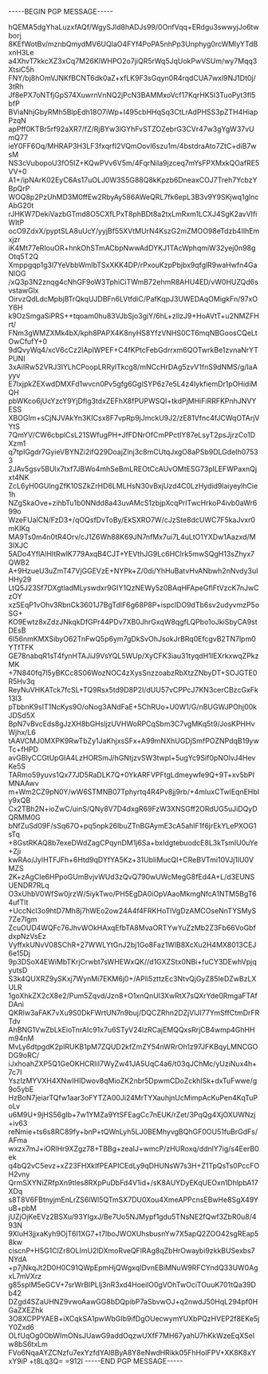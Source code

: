-----BEGIN PGP MESSAGE-----

hQEMA5dgYhaLuzxfAQf/WgySJld8hADJs99/0OnfVqq+ERdgu3swwyjJo6twborj
8KEfWotBv/mznbQmydMV6UQlaO4FYf4PoPA5nhPp3Unphyg0rcWMlyYTdBxnH3Le
a4XhvT7kkcXZ3xCq7M26KlWHPO2o7jiQR5rWq5JqUokPwVSUm/wy7Mqq3XtsiC5h
FNY/bj8hOmVJNKfBCNT6dk0aZ+xfLK9F3sGqyn0R4rqdCUA7wxl9NJ1Dt0j/3tRh
Jf8ePX7oNTfjGpS74XuwrnVnNQ2jPcN3BAMMxoVcf17KqrHK5l3TuoPyt3fl5bfP
BViaNhjGbyRMh5BlpEdh18O7iWp+I495cbHHqSq3CtLrAdPHSS3pZTH4HiapPzqN
apPff0KTBr5rf92aXR7/fZ/RjBYw3lGYhFvSTZOZebrG3CVr47w3gYgW37vUmQ77
ieY0FF6Oq/MHRAP3H3LF3fxqrfI2VQmOovl6szu1m/4bstdraAto7ZtC+diB7wsM
NS3cVubopoU3fO5IZ+KQwPVv6V5m/4FqrNiIa9jzceq7mYsFPXMxkQOafRE5VV+0
A1+/ipNArK02EyC6As17uOLJ0W3S5G88Q8kKpzb6DneaxCOJ7Treh7YcbzYBpQrP
WOQ8p2PzUhMD3M0ffEw2RbyAy586AWeQRL7fk6epL3B3v9Y9SKjwq1glncAbG20t
rJHKW7DekiVazbGTmd8O5CXfLPxT8phBDt8a2txLmRxm1LCXJ4SgK2avVIfiWItP
ocO9ZdxX/pyptSLA8uUcY/yyjBf55XVtMUrN4KszG2mZMOO98eTdzb4IIhEmxjzr
iK4Mt77eRIouOR+hnkOhSTmACbpNwwAdDYKJ1TAcWphqmiW32yej0n98gOtq5T2Q
Xmppgqp1g3l7YeVbbWmIbTSxXKK4DP/rPxouKzpPbjbx9qfglR9waHwfn4GaNlOG
/xQ3p3N2znqg4cNhGF9oW3TphiCiTWmB72ehmR8AHU4ED/vW0HUZQd6svstawGlx
OirvzQdLdcMpbjBTrQkqUJDBFn6LVtfdiC/PafKqpJ3UWEDAqOMigkFn/97xOY6H
k9OzSmgaSiPRS++tqoam0hu83VJbSjo3giY/6hL+zIlzJ9+HoAVtT+u2NMZFHrt/
FNm3gWMZXMk4bX/kph8PAPX4K8nyHS8YfzVNHS0CT6mqNBGoosCQeLtOwCfufY+0
9dQvyWq4/xcV6cCz2lAplWPEF+C4fKPtcFebGdrrxm6QOTwrkBe1zvnaNrYTPUNI
3xAiIRw52VRJ3IYLhCPoopLRRylTkcg8/mNCcHrDAg5zvV1fnS9dNMS/g/IaAyyv
E7IxjpkZEXwdDMXFd1wvcn0Pv5gfg6GglSYP6z7e5L4z4IykfiemDr1pOHidiMQH
pbWKco6jUcYzcY9YjDflg3tdxZEFhX8fPUPWSQI+tkdPjMHiFiRRFKPnhJNVYESS
XBOGIm+sCjNJVAkYn3KICsx8F7vpRp9jJmckU9J2/zE81Vfnc4fJCWqOTArjVYtS
7QmYV/CW6cbplCsL21SWfugPH+JfFDNrOfCmPPctIY87eLsyT2psJjrzCo1DXzm1
q7tpIGgdr7GyieVBYNZi2ifQ29DoajZlnj3c8mCUtqJxgO8aPSb9DLGdeIh07533
2JAv5gsv5BUlx7txf7JBWo4mhSeBmLREOtCcAUvOMtESG73plLEFWPaxnQjxt4NK
ZcL6yH0GUlngZfK10SZkZrHD6LMLHsN30vBxjUzd4C0LzHydid9laiyeylhCie1h
NZgSkaOve+zihbTu1b0NNdd8a43uvAMcS1zbjpXcqPrlTwcHrkoP4ivb0aWr699o
WzeFUalCN/FzD3+/qOQsfDvToBy/EkSXRO7W/cJzSte8dcUWC7F5kaJvxr0mKIKq
MA9Ts0m4n0tR4Orv/cJ1Z6Wh88K69JN7nfMx7ui7L4uLtO1YXDw1Aazxd/M3lXJC
5ADo4YflAlHltRwlK779AxqB4CJT+YEVthJG9Lc6HCIrk5mwSQgH13sZhyx7QWB2
A+9HzueU3uZmT47VjGGEVzE+NYPk+Z/0di/YhHuBatvHvANbwh2nNvdy3uIHHy29
LtQ5J23Sf7DXgtladMLyswdxr9GIY1QzNEWy5z0BAqHFApeGflFtVzcK7nJwCzOY
xzSEqP1vOhv3RbnCk3601J7BgTdIF6g68P8P+ispclDO9dTb6sv2udyvmzP5oSG+
KO9Ewtz8xZdzJNkqkDfGPr44PDv7XB0JhrGxqW8qgfLQPbo1oJkiSbyCA9stDEsB
6I56nmKMXSibyO62TnFwQ5p6ym7gDkSvOhJsokJrBRq0EfcgvB2TN7lpm0YTfTFK
GE78nabqR1sT4fynHTAJiJ9VsYQL5WUp/XyCFK3iau31tyqdH1IEXrkxwqZPkzMK
+7N840fq7l5yBKCc8S06WozNOC4zXysSnzzoabzRbXtzZNbyDT+SOJGTE0R5Hv3q
ReyNuVHKATck7fcSL+TQ9Rsx5td9D8P2I/dUU57vCPPcJ7KN3cerCBzcGxFk13l3
pTbbnK9sIT1NcKys9O/oNog3ANdFaE+5ChRUo+U0W1/G/nBUGWJPOhj00kJDSd5X
BpN7vBvcEds8gJzXH8bGHsljzUVHWoRPCqSbm3C7vgMKq5t9/JosKPHHvWjhx/L6
tAAVCMJ0MXPK9RwTbZy1JaKhjxsSFx+A99mNXhUGDjSmfPOZNPdqB19ywTc+fHPD
avGBlyCCGtUpGIA4LzHORSmJ/hGNtjzvSW3twpl+5ugYc9Sif0pNOIvJ4HevKe5S
TARmo59yuvs1Qx77JD5RaDLK7Q+0YkARFVPFtgLdmeywfe9Q+9T+xv5bPIMNAAwv
m+Wm2CZ9pN0Y/wW6STMNB07Tphyrtq4R4Pv8jj9rb/+4mluxCTwlEqnEHbIy9xQB
Cx2TBh2N+ioZwC/uinS/QNy8V7D4dxgR69FzW3XNSGff2ORdUG5uJiDQyDQRMM0G
bNfZuSd09F/sSq67O+pq5npk26lbuZTnBGAymE3cA5ahlF1f6jrEkYLePXOG1sTq
+8GstRKAQ8b7exeDWdZagCPqynDM1j6Sa+bxIdgtebuodcE8L3kTsmIU0uYe+Zji
kwRAo/JylHTFJFh+6Htd9qDYfYA5Kz+31UbIiMucQI+CReBVTmi10VJj1lU0VMZS
2K+zAgCIe6HPpoGUmBvjvWUd3zQvQ790wUWcMegG8fEd4A+L/d3EUNSUENDR7RLq
O3xUhbV0WfSw0jrzW/5iykTwo/PH5EgDA0iOpVAaoMkmgNfcA1NTM5BgT64ufTlt
+UccNcl3o9htD7Mh8j7hWEo2ow24A4f4FRKHoTlVgDzAMCOseNnTYSMyS7Ze7Igm
ZcuOUD4WQFc76JhvWOkHAxqEfbTA8MvaORTYwYuZzMb2Z3Fb66VoGbfdxpNzVsEz
VyffxkUNvV08SChR+27WWLYtGnJ2bj1Go8Faz1WlB8XcXu2H4MX8013CEJ6e15Dj
9p3DSoX4EWiMbTKrjCrwbt7sWHEWxQK//d1GXZStx0NBi+fuCY3DEwhVpjqyutsD
S3k4QUXRZ9ySKxj7WynMi7EKM6j0+/APIi5zttzEc3NtvQjGyZ85IeDZwBzLXULR
1goXhkZX2cX8e2/Pum5Zqvd/Jzn8+O1xnQnUl3XwRtX7sQXrYde0RmgaFTAfDAni
QKRlw3aFAK7vXu9S0DkFWrtUN7n9buj/DQCZRhn2DZjVlJI77YmSffCtmDrFRTdv
AhBNG1VwZbLkEioTnrAIc91x7u6STyV24lzRCajEMQQxsRrjCB4wmp4GhHHm94nM
MvLy6dtpgdK2pIRUKB1pM7ZQUD2kfZmZY54nWRrOh1z97JFKBqyLMNCGODG9oRC/
iJxhoahZXP5Q1GeOKHCRIiI7WyZw41JA5UqC4a6/t03qJChMc/yUziNux4h+7c7I
YszIzMYVXH4XNwIHIDwov8qMioZK2nbr5DpwmCDoZckhISk+dxTuFwwe/g9o5ybE
HzBoN7jeiarTQfw1aar3oFYTZA00Ji24MrTYXauhjnUcMimpAcKuPen4KqTuPoLv
u6M9U+9jHS56gIb+7w1YMZa9YtSFEagCc7nEUK/rZet/3PqQg4XjOXUWNzj+iv63
reNmie+ts6s8RC89fy+bnP+tQWnLyh5LJ0BEMhyvgBQhGF0OU51fuBrGdFs/AFma
wxzx7mJ+iORlHr9XZgz78+TBBg+zeaIJ+wmcP/zHURoxq/ddnlY7ig/s4EerB0ek
q4bQ2vC5evz+xZ23FHXkIfPEAPICEdLy9qDHUNsW7s3H+Z1TpQsTs0PccFOH2vny
QrmSXYNiZRfpXn9tles8RXpPuDbFd4V1id+/sK8AUYDyEKqUEOxn1DhlpbA17XDq
s8T8V6FBtnyjmEnLrZS6lWl5QTmSX7DU0Xou4XmeAPPcnsEBwHe8SgX49YuB+pbM
jUZjOjKeEVz2BSXu/93YIgxJ/Be7Uo5NJMypf1gdu5TNsNE2fQwf3ZbR0u8/493N
9XluH3jjxaKyh9OjT6I1XG7+t7lboJWOXUhsbusnYw7X5apQ2ZOO42sgREap58kw
ciscnP+H5G1ClZr8OLImU2lDXmoRveQFlRAg8qZbHrOwaybi9zkkBUSexbs7NYdA
+p7jNkqJt2D0H0C91QWpEpmHjQWgxqIDvnEBiMNuW9RFCYndQ33UW0AgxL7mVXrz
g85splM5eGCV+7srWrBIPLlj3nR3xd4HoeilO0gVOhTwOciTOuuK701tQa39Db42
DZgd4SZaUHNZ9vwoAawGG8bDQpibP7aSbvwOJ+q2nwdJ50HqL294pf0HGaZXEZhk
3O8XCPPYAEB+iXCqkSA1pwWbGIb9ifDgOUecwymYUXbPQzHVEP2f8EKe5jY0Zxd6
OLfUqOg0ObWImONsJUawG9addOqzwUXfF7MH67yahU7hKkWzeEqXSeIw8bS6txLm
FVo6NqaAYZCNzfu7exYzfdYAl8ByA8Y8eNwdHRikk05FhHoIFPV+XK8K8xYxY9iP
+t8Lq3Q=
=912l
-----END PGP MESSAGE-----
